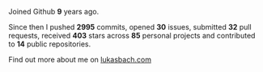 Joined Github **9** years ago.

Since then I pushed **2995** commits, opened **30** issues, submitted **32** pull requests, received **403** stars across **85** personal projects and contributed to **14** public repositories.

Find out more about me on [lukasbach.com](https://lukasbach.com)
